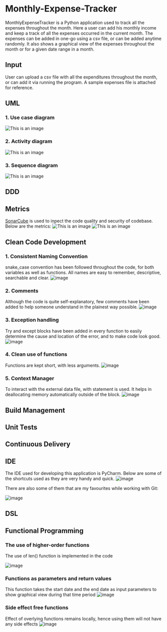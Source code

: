 # Monthly-Expense-Tracker
MonthlyExpenseTracker is a Python application used to track all the expenses throughout the month.
Here a user can add his monthly income and keep a track of all the expenses occurred in the current month.
The expenses can be added in one-go using a csv file, or can be added anytime randomly.
It also shows a graphical view of the expenses throughout the month or for a given date range in a month.

## Input
User can upload a csv file with all the expenditures throughout the month, or can add it via running the program.
A sample expenses file is attached for reference.

## UML
### 1. Use case diagram
![This is an image](https://github.com/NiloBaig/Monthly-Expense-Tracker/blob/main/Use%20case%20diagram.png)
### 2. Activity diagram
![This is an image](https://github.com/NiloBaig/Monthly-Expense-Tracker/blob/main/Activity%20diagram.png)
### 3. Sequence diagram
![This is an image](https://github.com/NiloBaig/Monthly-Expense-Tracker/blob/main/Sequence%20diagram.png)

## DDD
## Metrics
[SonarCube](https://sonarcloud.io/project/overview?id=NiloBaig_Monthly-Expense-Tracker) is used to inpect the code quality and security of codebase.
  Below are the metrics:
![This is an image](https://github.com/NiloBaig/Monthly-Expense-Tracker/blob/main/Sonarcube2.PNG)
![This is an image](https://github.com/NiloBaig/Monthly-Expense-Tracker/blob/main/Sonarcube1.PNG)

## Clean Code Development
### 1. Consistent Naming Convention
snake_case convention has been followed throughout the code, for both variables as well as functions. 
All names are easy to remember, descriptive, searchable and clear.
![image](https://user-images.githubusercontent.com/99265854/153726108-9f4e0f53-ffde-4d35-ab6a-fa110e04e745.png)
### 2. Comments
Although the code is quite self-explanatory, few comments have been added to help someone understand in the plainest way possible.
![image](https://user-images.githubusercontent.com/99265854/153726211-52e9b8b9-ceb0-405b-afff-7c4fe954240b.png)
### 3. Exception handling
Try and except blocks have been added in every function to easily determine the cause and location of the error, and to make code look good.
![image](https://user-images.githubusercontent.com/99265854/153726226-3faa820e-0867-456f-85ed-f21a454ceee4.png)
### 4. Clean use of functions
Functions are kept short, with less arguments.
![image](https://user-images.githubusercontent.com/99265854/153726243-ab9c9f36-676a-4b1a-81cf-d3e5465d44b3.png)
### 5. Context Manager
To interact with the external data file, with statement is used. 
It helps in deallocating memory automatically outside of the block.
![image](https://user-images.githubusercontent.com/99265854/153726281-4b767909-af21-43dc-9def-a83d2fd7ba14.png)
## Build Management
## Unit Tests
## Continuous Delivery
## IDE
The IDE used for developing this application is PyCharm. 
Below are some of the shortcuts used as they are very handy and quick.
![image](https://user-images.githubusercontent.com/99265854/153722374-307776e8-4d11-48ce-9ede-752d23aeb750.png)

There are also some of them that are my favourites while working with Git:

![image](https://user-images.githubusercontent.com/99265854/153722483-c16bae5e-df5d-4557-9617-8f205ea086c9.png)
## DSL
## Functional Programming
### The use of higher-order functions
The use of len() function is implemented in the code

![image](https://user-images.githubusercontent.com/99265854/153726830-fc5b9086-27af-4650-920e-5496a538d32e.png)
### Functions as parameters and return values
This function takes the start date and the end date as input parameters to show graphical view during that time period
![image](https://user-images.githubusercontent.com/99265854/153726877-45c01430-3c0e-4ff4-afbd-43029e8d95c2.png)
### Side effect free functions
Effect of overlying functions remains locally, hence using them will not have any side effects
![image](https://user-images.githubusercontent.com/99265854/153726931-c46db30b-3bd1-44f5-ad83-1e487386822f.png)
